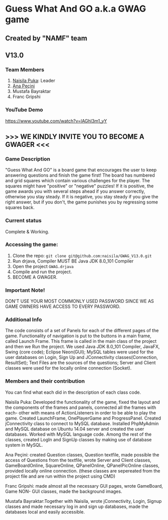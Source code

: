 # Guess What And GO a.k.a GWAG game
## Created by "NAMF" team
## V13.0
### Team Members
1. [Naisila Puka](https://github.com/naisila): Leader
2. [Ana Peçini](https://github.com/annapecini)
3. Mustafa Bayraktar
4. Franc Gripshi
### YouTube Demo
https://www.youtube.com/watch?v=lAGhl3m1_yY
## >>> WE KINDLY INVITE YOU TO BECOME A GWAGER <<<
### Game Description
"Guess What And GO" is a board game that encourages the user to keep answering questions and finish the game first! The board has numbered and grid squares which contain various challenges for the player. The squares might have "positive" or "negative" puzzles! If it is positive, the game awards you with several steps ahead if you answer correctly, otherwise you stay steady. If it is negative, you stay steady if you give the right answer, but if you don't, the game punishes you by regressing some squares back.

### Current status
Complete & Working.

### Accessing the game:
1. Clone the repo: `git clone git@github.com:naisila/GWAG_V13.0.git`
2. Run drjava, Compiler MUST BE Java JDK 8.0_101 Compiler
3. Open the project `GWAG.drjava`
4. Compile and run the project.
4. BECOME A GWAGER. 

### Important Note!
DON'T USE YOUR MOST COMMONLY USED PASSWORD SINCE WE AS GAME OWNERS HAVE ACCESS TO EVERY PASSWORD.

### Additional Info
The code consists of a set of Panels for each of the different pages of the game. Functionality of navigation is put to the buttons in a main frame, called Launch Frame. This frame is called in the main class of the project and then we Run the project. 
We used Java JDK 8.0_101 Compiler, JavaFX, Swing (core code); Eclipse Neon(GUI); MySQL tables were used for the user databases on Login, Sign Up and JConnectivity classes(Connection, ResultSet); Text Files are the sources of the questions; Server and Client classes were used for the locally online connection (Socket). 

### Members and their contribution
You can find what each did in the description of each class code.

Naisila Puka: Developed the functionality of the game, fixed the layout and the components of the frames and panels, connected all the frames with each- other with means of ActionListeners in order to be able to play the game. Created LaunchFrame, OnePlayerGame and ProgressPanel. Created jConnectivity class to connect to MySQL database. Installed PhpMyAdmin and MySQL database on Ubuntu 14.04 server and created the user databases. Worked with MySQL language code. Among the rest of the classes, created LogIn and SignUp classes by making use of database system in MySQL.

Ana Peçini: created Question classes, Question textfile, made possible the access of Questions from the textfile, wrote Server and Client classes, GameBoardOnline, SquareOnline, QPanelOnline, QPanelPicOnline classes, provided locally online connection. (these classes are sepereated from the project file and are run within the project using CMD)

Franc Gripshi: made almost all the necessary GUI pages, wrote GameBoard, Game NON- GUI classes, made the background images.

Mustafa Bayraktar:Together with Naisila, wrote jConnectivity, Login, Signup classes and made necessary log in and sign up databases, made the databases local and easily accessible.
